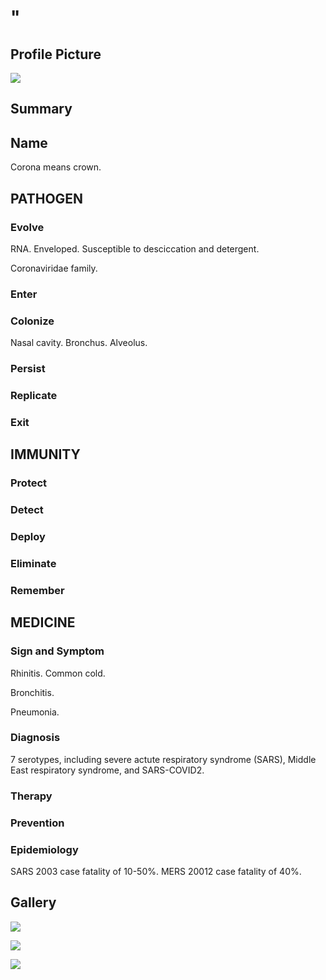 # "

## Profile Picture

![](1.jpeg)

## Summary

## Name

Corona means crown.

## PATHOGEN

### Evolve

RNA.
Enveloped.
Susceptible to desciccation and detergent.

Coronaviridae family.

### Enter

### Colonize

Nasal cavity.
Bronchus.
Alveolus.

### Persist

### Replicate

### Exit

## IMMUNITY

### Protect

### Detect

### Deploy

### Eliminate

### Remember

## MEDICINE

### Sign and Symptom

Rhinitis.
Common cold.

Bronchitis.

Pneumonia.

### Diagnosis

7 serotypes, including severe actute respiratory syndrome (SARS), Middle East respiratory syndrome, and SARS-COVID2.

### Therapy

### Prevention

### Epidemiology

SARS 2003 case fatality of 10-50%.
MERS 20012 case fatality of 40%.

## Gallery

![](2.jpeg)

![](3.jpeg)

![](4.jpeg)
